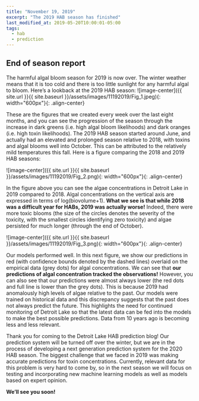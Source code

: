 ```yaml
---
title: "November 19, 2019"
excerpt: "The 2019 HAB season has finished"
last_modified_at: 2019-05-20T10:00:01-05:00
tags: 
  - hab
  - prediction
---
```

## End of season report
The harmful algal bloom season for 2019 is now over. The winter weather means that it is too cold and there is too little sunlight for any harmful algal to bloom. Here’s a lookback at the 2019 HAB season:
![image-center]({{ site.url }}{{ site.baseurl }}/assets/images/11192019/Fig_1.jpeg){:  width="600px"}{: .align-center}
<br clear="all" />

These are the figures that we created every week over the last eight months, and you can see the progression of the season through the increase in dark greens (i.e. high algal bloom likelihoods) and dark oranges (i.e. high toxin likelihoods). The 2019 HAB season started around June, and actually had an elevated and prolonged season relative to 2018, with toxins and algal blooms well into October. This can be attributed to the relatively mild temperatures this fall. Here is a figure comparing the 2018 and 2019 HAB seasons:

![image-center]({{ site.url }}{{ site.baseurl }}/assets/images/11192019/Fig_2.png){:             width="600px"}{: .align-center}
<br clear="all" />

In the figure above you can see the algae concentrations in Detroit Lake in 2019 compared to 2018. Algal concentrations on the vertical axis are expressed in terms of log(biovolume+1). **What we see is that while 2018 was a difficult year for HABs, 2019 was actually worse!** Indeed, there were more toxic blooms (the size of the circles denotes the severity of the toxicity, with the smallest circles identifying zero toxicity) and algae persisted for much longer (through the end of October).

![image-center]({{ site.url }}{{ site.baseurl }}/assets/images/11192019/Fig_3.png){:                 width="600px"}{: .align-center}
<br clear="all" />

Our models performed well. In this next figure, we show our predictions in red (with confidence bounds denoted by the dashed lines) overlaid on the empirical data (grey dots) for algal concentrations. We can see that **our predictions of algal concentration tracked the observations!** However, you can also see that our predictions were almost always lower (the red dots and full line is lower than the grey dots). This is because 2019 had anomalously high levels of algae relative to the past. Our models were trained on historical data and this discrepancy suggests that the past does not always predict the future. This highlights the need for continued monitoring of Detroit Lake so that the latest data can be fed into the models to make the best possible predictions. Data from 10 years ago is becoming less and less relevant.

Thank you for coming to the Detroit Lake HAB prediction blog! Our prediction system will be turned off over the winter, but we are in the process of developing a next generation prediction system for the 2020 HAB season. The biggest challenge that we faced in 2019 was making accurate predictions for toxin concentrations. Currently, relevant data for this problem is very hard to come by, so in the next season we will focus on testing and incorporating new machine learning models as well as models based on expert opinion.

**We’ll see you soon!**
